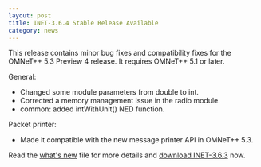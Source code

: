 ```yaml
---
layout: post
title: INET-3.6.4 Stable Release Available
category: news
---
```


This release contains minor bug fixes and compatibility fixes for the
OMNeT++ 5.3 Preview 4 release. It requires OMNeT++ 5.1 or later.

General:

  - Changed some module parameters from double to int.
  - Corrected a memory management issue in the radio module.
  - common: added intWithUnit() NED function.

Packet printer:

  - Made it compatible with the new message printer API in OMNeT++ 5.3.

Read the
[what's new](https://github.com/inet-framework/inet/blob/v3.6.4/WHATSNEW) file for more details and
[download INET-3.6.3](https://github.com/inet-framework/inet/releases/download/v3.6.4/inet-3.6.4-src.tgz)
now.